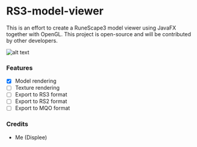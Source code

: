 # RS3-model-viewer
This is an effort to create a RuneScape3 model viewer using JavaFX together with OpenGL.
This project is open-source and will be contributed by other developers.

![alt text](https://i.imgur.com/OJhslY0.png)

### Features

- [x] Model rendering
- [ ] Texture rendering
- [ ] Export to RS3 format
- [ ] Export to RS2 format
- [ ] Export to MQO format

### Credits
- Me (Displee)
